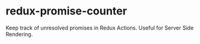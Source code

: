 # redux-promise-counter
Keep track of unresolved promises in Redux Actions. Useful for Server Side Rendering.
